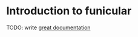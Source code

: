 # Introduction to funicular

TODO: write [great documentation](http://jacobian.org/writing/great-documentation/what-to-write/)
